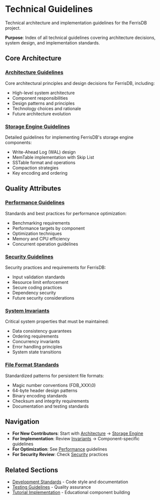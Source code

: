 # Technical Guidelines

Technical architecture and implementation guidelines for the FerrisDB project.

**Purpose**: Index of all technical guidelines covering architecture decisions, system design, and implementation standards.

## Core Architecture

### [Architecture Guidelines](architecture.md)

Core architectural principles and design decisions for FerrisDB, including:

- High-level system architecture
- Component responsibilities
- Design patterns and principles
- Technology choices and rationale
- Future architecture evolution

### [Storage Engine Guidelines](storage-engine.md)

Detailed guidelines for implementing FerrisDB's storage engine components:

- Write-Ahead Log (WAL) design
- MemTable implementation with Skip List
- SSTable format and operations
- Compaction strategies
- Key encoding and ordering

## Quality Attributes

### [Performance Guidelines](performance.md)

Standards and best practices for performance optimization:

- Benchmarking requirements
- Performance targets by component
- Optimization techniques
- Memory and CPU efficiency
- Concurrent operation guidelines

### [Security Guidelines](security.md)

Security practices and requirements for FerrisDB:

- Input validation standards
- Resource limit enforcement
- Secure coding practices
- Dependency security
- Future security considerations

### [System Invariants](invariants.md)

Critical system properties that must be maintained:

- Data consistency guarantees
- Ordering requirements
- Concurrency invariants
- Error handling principles
- System state transitions

### [File Format Standards](file-formats.md)

Standardized patterns for persistent file formats:

- Magic number conventions (FDB_XXX\0)
- 64-byte header design patterns
- Binary encoding standards
- Checksum and integrity requirements
- Documentation and testing standards

## Navigation

- **For New Contributors**: Start with [Architecture](architecture.md) → [Storage Engine](storage-engine.md)
- **For Implementation**: Review [Invariants](invariants.md) → Component-specific guidelines
- **For Optimization**: See [Performance](performance.md) guidelines
- **For Security Review**: Check [Security](security.md) practices

## Related Sections

- [Development Standards](../development/) - Code style and documentation
- [Testing Guidelines](../workflow/testing.md) - Quality assurance
- [Tutorial Implementation](../content/tutorials.md) - Educational component building
